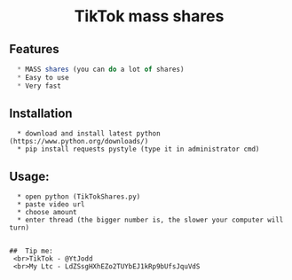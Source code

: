 <h1 align="center">TikTok mass shares</h1>

## Features
```js
  * MASS shares (you can do a lot of shares)
  * Easy to use
  * Very fast
```

## Installation
```
  * download and install latest python (https://www.python.org/downloads/)
  * pip install requests pystyle (type it in administrator cmd)
```

##  Usage:
```
  * open python (TikTokShares.py)
  * paste video url
  * choose amount
  * enter thread (the bigger number is, the slower your computer will turn)
```

```

##  Tip me:
 <br>TikTok - @YtJodd
 <br>My Ltc - LdZSsgHXhEZo2TUYbEJ1kRp9bUfsJquVdS
